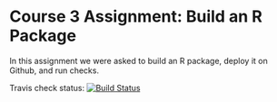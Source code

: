 # Course 3 Assignment: Build an R Package
In this assignment we were asked to build an R package, deploy it on Github, and run checks.

Travis check status: [![Build Status](https://travis-ci.org/robotgames/Course3Assignment.svg?branch=master)](https://travis-ci.org/robotgames/Course3Assignment)

